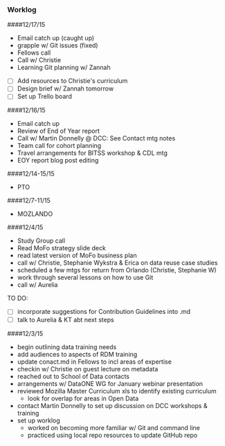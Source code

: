 ### Worklog

####12/17/15
* Email catch up (caught up)
* grapple w/ Git issues (fixed)
* Fellows call
* Call w/ Christie 
* Learning Git planning w/ Zannah

- [ ] Add resources to Christie's curriculum
- [ ] Design brief w/ Zannah tomorrow 
- [ ] Set up Trello board

####12/16/15
* Email catch up
* Review of End of Year report
* Call w/ Martin Donnelly @ DCC: See Contact mtg notes
* Team call for cohort planning
* Travel arrangements for BITSS workshop & CDL mtg
* EOY report blog post editing

####12/14-15/15
* PTO

####12/7-11/15
* MOZLANDO

####12/4/15
* Study Group call
* Read MoFo strategy slide deck
* read latest version of MoFo business plan
* call w/ Christie, Stephanie Wykstra & Erica on data reuse case studies
* scheduled a few mtgs for return from Orlando (Christie, Stephanie W)
* work through several lessons on how to use Git
* call w/ Aurelia

TO DO:
- [ ] incorporate suggestions for Contribution Guidelines into .md
- [ ] talk to Aurelia & KT abt next steps

####12/3/15
* begin outlining data training needs
* add audiences to aspects of RDM training
* update conact.md in Fellows to incl areas of expertise
* checkin w/ Christie on guest lecture on metadata
* reached out to School of Data contacts
* arrangements w/ DataONE WG for January webinar presentation
* reviewed Mozilla Master Curriculum xls to identify existing curriculum
  * look for overlap for areas in Open Data
* contact Martin Donnelly to set up discussion on DCC workshops & training
* set up worklog
  * worked on becoming more familiar w/ Git and command line
  * practiced using local repo resources to update GitHub repo
